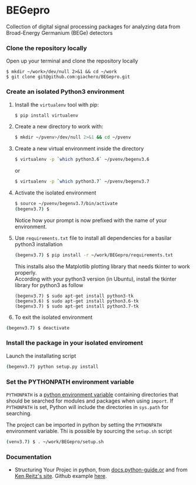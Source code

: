 # BEGepro
Collection of digital signal processing packages for analyzing data from Broad-Energy Germanium (BEGe) detectors

### Clone the repository locally
Open up your terminal and clone the repository locally
```
$ mkdir ~/work>/dev/null 2>&1 && cd ~/work
$ git clone git@github.com:giachero/BEGepro.git
```

### Create an isolated Python3 environment
1. Install the ```virtualenv``` tool with pip:
   ```bash
   $ pip install virtualenv
   ```
2. Create a new directory to work with:
   ```bash
   $ mkdir ~/pvenv>/dev/null 2>&1 && cd ~/pvenv
   ```
 3. Create a new virtual environment inside the directory
    ```bash
    $ virtualenv -p `which python3.6` ~/pvenv/begenv3.6
    ```
    or 
    
    ```bash
    $ virtualenv -p `which python3.7` ~/pvenv/begenv3.7
    ```
 4. Activate the isolated environment
    ```bash
    $ source ~/pvenv/begenv3.7/bin/activate
    (begenv3.7) $ 
    ```
    Notice how your prompt is now prefixed with the name of your environment.
    
 5. Use ```requirements.txt``` file to install all dependencies for a basilar python3 installation
    ```bash
    (begenv3.7) $ pip install -r ~/work/BEGepro/requirements.txt 
    ```
    This installs also the Matplotlib plotting library that needs tkinter to work properly.  
    According with your python3 version (in Ubuntu), install the tkinter library for python3 as follow
    ```
    (begenv3.7) $ sudo apt-get install python3-tk
    (begenv3.6) $ sudo apt-get install python3.6-tk
    (begenv3.7) $ sudo apt-get install python3.7-tk
    ```
  6. To exit the isolated environment
  ```bash
  (begenv3.7) $ deactivate
  ```
    
### Install the package in your isolated enviroment
Launch the installating script

```bash
(begenv3.7) python setup.py install
```

### Set the PYTHONPATH environment variable
`PYTHONPATH` is a [python environment variable](https://docs.python.org/3/using/cmdline.html#environment-variables) containing directories that should be searched for modules and packages when using ```import```. If ```PYTHONPATH``` is set, Python will include the directories in ```sys.path``` for searching.  

The project can be imported in python by setting the `PYTHONPATH` environment variable. Thi is possible by sourcing the `setup.sh` script

```bash
(venv3.7) $ . ~/work/BEGepro/setup.sh
```

### Documentation
* Structuring Your Projec in python, from [docs.python-guide.or](https://docs.python-guide.org/writing/structure/) and from [Ken Reitz's site](https://kenreitz.org/essays/repository-structure-and-python). Github example [here](https://github.com/navdeep-G/samplemod). 

